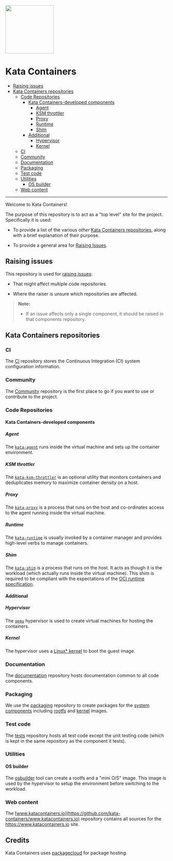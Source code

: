 <img src="https://www.openstack.org/assets/kata/kata-vertical-on-white.png" width="150">

# Kata Containers

* [Raising issues](#raising-issues)
* [Kata Containers repositories](#kata-containers-repositories)
    * [Code Repositories](#code-repositories)
        * [Kata Containers-developed components](#kata-containers-developed-components)
            * [Agent](#agent)
            * [KSM throttler](#ksm-throttler)
            * [Proxy](#proxy)
            * [Runtime](#runtime)
            * [Shim](#shim)
        * [Additional](#additional)
            * [Hypervisor](#hypervisor)
            * [Kernel](#kernel)
    * [CI](#ci)
    * [Community](#community)
    * [Documentation](#documentation)
    * [Packaging](#packaging)
    * [Test code](#test-code)
    * [Utilities](#utilities)
        * [OS builder](#os-builder)
    * [Web content](#web-content)

---

Welcome to Kata Containers!

The purpose of this repository is to act as a "top level" site for the project. Specifically it is used:

- To provide a list of the various *other* [Kata Containers repositories](#kata-containers-repositories),
  along with a brief explanation of their purpose.

- To provide a general area for [Raising Issues](#raising-issues).

## Raising issues

This repository is used for [raising
issues](https://github.com/kata-containers/kata-containers/issues/new):

- That might affect multiple code repositories.

- Where the raiser is unsure which repositories are affected.

> **Note:**
> 
> - If an issue affects only a single component, it should be raised in that
>   components repository.

## Kata Containers repositories

### CI

The [CI](https://github.com/kata-containers/ci) repository stores the Continuous
Integration (CI) system configuration information.

### Community

The [Community](https://github.com/kata-containers/community) repository is
the first place to go if you want to use or contribute to the project.

### Code Repositories

#### Kata Containers-developed components

##### Agent

The [`kata-agent`](src/agent/README.md) runs inside the
virtual machine and sets up the container environment.

##### KSM throttler

The [`kata-ksm-throttler`](https://github.com/kata-containers/ksm-throttler)
is an optional utility that monitors containers and deduplicates memory to
maximize container density on a host.

##### Proxy

The [`kata-proxy`](https://github.com/kata-containers/proxy) is a process that
runs on the host and co-ordinates access to the agent running inside the
virtual machine.

##### Runtime

The [`kata-runtime`](src/runtime/README.md) is usually
invoked by a container manager and provides high-level verbs to manage
containers.

##### Shim

The [`kata-shim`](https://github.com/kata-containers/shim) is a process that
runs on the host. It acts as though it is the workload (which actually runs
inside the virtual machine). This shim is required to be compliant with the
expectations of the [OCI runtime
specification](https://github.com/opencontainers/runtime-spec).

#### Additional

##### Hypervisor

The [`qemu`](https://github.com/kata-containers/qemu) hypervisor is used to
create virtual machines for hosting the containers.

##### Kernel

The hypervisor uses a [Linux\* kernel](https://github.com/kata-containers/linux) to boot the guest image.

### Documentation

The [documentation](https://github.com/kata-containers/documentation)
repository hosts documentation common to all code components.

### Packaging

We use the [packaging](https://github.com/kata-containers/packaging)
repository to create packages for the [system
components](#kata-containers-developed-components) including
[rootfs](#os-builder) and [kernel](#kernel) images.

### Test code

The [tests](https://github.com/kata-containers/tests) repository hosts all
test code except the unit testing code (which is kept in the same repository
as the component it tests).

### Utilities

#### OS builder

The [osbuilder](tools/osbuilder/README.md) tool can create
a rootfs and a "mini O/S" image. This image is used by the hypervisor to setup
the environment before switching to the workload.

### Web content

The
[www.katacontainers.io](https://github.com/kata-containers/www.katacontainers.io)
repository contains all sources for the https://www.katacontainers.io site.

## Credits

Kata Containers uses [packagecloud](https://packagecloud.io) for package
hosting.
